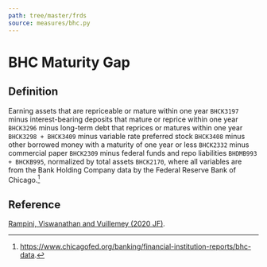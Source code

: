 ```yaml
---
path: tree/master/frds
source: measures/bhc.py
---
```


# BHC Maturity Gap

## Definition

Earning assets that are repriceable or mature within one year `BHCK3197` minus interest-bearing deposits that mature or reprice within one year `BHCK3296` minus long-term debt that reprices or matures within one year `BHCK3298 + BHCK3409` minus variable rate preferred stock `BHCK3408` minus other borrowed money with a maturity of one year or less `BHCK2332` minus commercial paper `BHCK2309` minus federal funds and repo liabilities `BHDMB993 + BHCKB995`, normalized by total assets `BHCK2170`, where all variables are from the Bank Holding Company data by the Federal Reserve Bank of Chicago.[^1] 

[^1]: https://www.chicagofed.org/banking/financial-institution-reports/bhc-data.

## Reference

[Rampini, Viswanathan and Vuillemey (2020 JF)](https://doi.org/10.1111/jofi.12868).